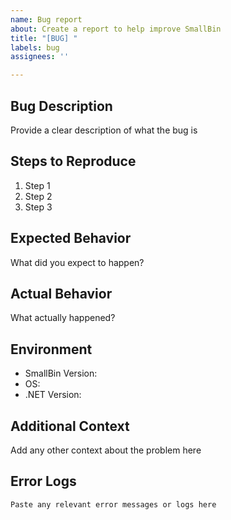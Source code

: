 ```yaml
---
name: Bug report
about: Create a report to help improve SmallBin
title: "[BUG] "
labels: bug
assignees: ''

---
```


## Bug Description
Provide a clear description of what the bug is
## Steps to Reproduce
1. Step 1
2. Step 2
3. Step 3

## Expected Behavior
What did you expect to happen?

## Actual Behavior
What actually happened?

## Environment
- SmallBin Version: 
- OS: 
- .NET Version: 

## Additional Context
Add any other context about the problem here

## Error Logs
```
Paste any relevant error messages or logs here
```
